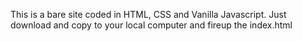 This is a bare site coded in HTML, CSS and Vanilla Javascript.
Just download and copy to your local computer and fireup the index.html
